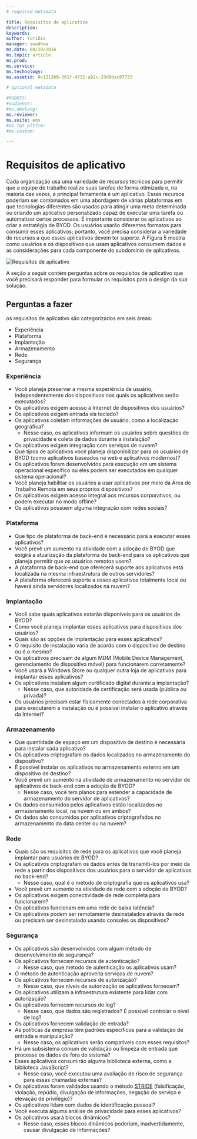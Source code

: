 ```yaml
---
# required metadata

title: Requisitos de aplicativo
description:
keywords:
author: YuriDio
manager: swadhwa
ms.date: 04/28/2016
ms.topic: article
ms.prod:
ms.service:
ms.technology:
ms.assetid: 0c1313b9-361f-4732-a92c-23d0dac07733

# optional metadata

#ROBOTS:
#audience:
#ms.devlang:
ms.reviewer: 
ms.suite: ems
#ms.tgt_pltfrm:
#ms.custom:

---
```


# Requisitos de aplicativo

Cada organização usa uma variedade de recursos técnicos para permitir que a equipe de trabalho realize suas tarefas de forma otimizada e, na maioria das vezes, a principal ferramenta é um aplicativo. Esses recursos poderiam ser combinados em uma abordagem de várias plataformas em que tecnologias diferentes são usadas para atingir uma meta determinada ou criando um aplicativo personalizado capaz de executar uma tarefa ou automatizar certos processos. É importante considerar os aplicativos ao criar a estratégia de BYOD. Os usuários usarão diferentes formatos para consumir esses aplicativos; portanto, você precisa considerar a variedade de recursos a que esses aplicativos devem ter suporte. A Figura 5 mostra como usuários e os dispositivos que usam aplicativos consumem dados e as considerações para cada componente do subdomínio de aplicativos.

![Requisitos de aplicativo](./media/BYOD_Figure5.png)

A seção a seguir contém perguntas sobre os requisitos de aplicativo que você precisará responder para formular os requisitos para o design da sua solução.

## Perguntas a fazer

os requisitos de aplicativo são categorizados em seis áreas:

- Experiência
- Plataforma
- Implantação
- Armazenamento
- Rede
- Segurança


### Experiência

- Você planeja preservar a mesma experiência de usuário, independentemente dos dispositivos nos quais os aplicativos serão executados?
- Os aplicativos exigem acesso à Internet de dispositivos dos usuários?
- Os aplicativos exigem entrada via teclado?
- Os aplicativos coletam informações de usuário, como a localização geográfica?
    - Nesse caso, os aplicativos informam os usuários sobre questões de privacidade e coleta de dados durante a instalação?
- Os aplicativos exigem integração com serviços de nuvem?
- Que tipos de aplicativos você planeja disponibilizar para os usuários de BYOD (como aplicativos baseados na web e aplicativos modernos)?
- Os aplicativos foram desenvolvidos para execução em um sistema operacional específico ou eles podem ser executados em qualquer sistema operacional?
- Você planeja habilitar os usuários a usar aplicativos por meio da Área de Trabalho Remota em seus próprios dispositivos?
- Os aplicativos exigem acesso integral aos recursos corporativos, ou podem executar no modo offline?
- Os aplicativos possuem alguma integração com redes sociais?


### Plataforma

- Que tipo de plataforma de back-end é necessário para a executar esses aplicativos?
- Você prevê um aumento na atividade com a adoção de BYOD que exigirá a atualização da plataforma de back-end para os aplicativos que planeja permitir que os usuários remotos usem?
- A plataforma de back-end que oferecerá suporte aos aplicativos está localizada na mesma infraestrutura de outros servidores?
- A plataforma oferecerá suporte a esses aplicativos totalmente local ou haverá ainda servidores localizados na nuvem?


### Implantação

- Você sabe quais aplicativos estarão disponíveis para os usuários de BYOD?
- Como você planeja implantar esses aplicativos para dispositivos dos usuários?
- Quais são as opções de implantação para esses aplicativos?
- O requisito de instalação varia de acordo com o dispositivo de destino ou é o mesmo?
- Os aplicativos precisam de algum MDM (Mobile Device Management, gerenciamento de dispositivo móvel) para funcionarem corretamente?
- Você usará a Windows Store ou qualquer outra loja de aplicativos para implantar esses aplicativos?
- Os aplicativos instalam algum certificado digital durante a implantação?
    - Nesse caso, que autoridade de certificação será usada (pública ou privada)?
- Os usuários precisam estar fisicamente conectados à rede corporativa para executarem a instalação ou é possível instalar o aplicativo através da Internet?

### Armazenamento

- Que quantidade de espaço em um dispositivo de destino é necessária para instalar cada aplicativo?
- Os aplicativos criptografam os dados localizados no armazenamento do dispositivo?
- É possível instalar os aplicativos no armazenamento externo em um dispositivo de destino?
- Você prevê um aumento na atividade de armazenamento no servidor de aplicativos de back-end com a adoção de BYOD?
    - Nesse caso, você tem planos para estender a capacidade de armazenamento do servidor de aplicativos?
- Os dados consumidos pelos aplicativos estão localizados no armazenamento local, na nuvem ou em ambos?
- Os dados são consumidos por aplicativos criptografados no armazenamento do data center ou na nuvem?

### Rede

- Quais são os requisitos de rede para os aplicativos que você planeja implantar para usuários de BYOD?
- Os aplicativos criptografam os dados antes de transmiti-los por meio da rede a partir dos dispositivos dos usuários para o servidor de aplicativos no back-end?
    - Nesse caso, qual é o método de criptografia que os aplicativos usa?
- Você prevê um aumento na atividade de rede com a adoção de BYOD?
- Os aplicativos exigem conectividade de rede completa para funcionarem?
- Os aplicativos funcionam em uma rede de baixa latência?
- Os aplicativos podem ser remotamente desinstalados através da rede ou precisam ser desinstalado usando consoles os dispositivos?

### Segurança

- Os aplicativos são desenvolvidos com algum método de desenvolvimento de segurança?
- Os aplicativos fornecem recursos de autenticação?
    - Nesse caso, que método de autenticação os aplicativos usam?
- O método de autenticação aproveita serviços de nuvem?
- Os aplicativos fornecem recursos de autorização?
    - Nesse caso, que níveis de autorização os aplicativos fornecem?
- Os aplicativos utilizam a infraestrutura existente para lidar com autorização?
- Os aplicativos fornecem recursos de log?
    - Nesse caso, que dados são registrados? É possível controlar o nível de log?
- Os aplicativos fornecem validação de entrada?
- As políticas da empresa têm padrões específicos para a validação de entrada e manipulação?
    - Nesse caso, os aplicativos serão compatíveis com esses requisitos?
- Há um subsistema comum de validação ou limpeza de entrada que processe os dados de fora do sistema?
- Esses aplicativos consumirão alguma biblioteca externa, como a biblioteca JavaScript?
    - Nesse caso, você executou uma avaliação de risco de segurança para essas chamadas externas?
- Os aplicativos foram validados usando o método [STRIDE](https://msdn.microsoft.com/library/ee823878(v=cs.20).aspx) (falsificação, violação, repúdio, divulgação de informações, negação de serviço e elevação de privilégio)?
- Os aplicativos lidam com dados de identificação pessoal?
- Você executa alguma análise de privacidade para esses aplicativos?
- Os aplicativos usará blocos dinâmicos?
    - Nesse caso, esses blocos dinâmicos poderiam, inadvertidamente, causar divulgação de informações?



<!--HONumber=Apr16_HO2-->


